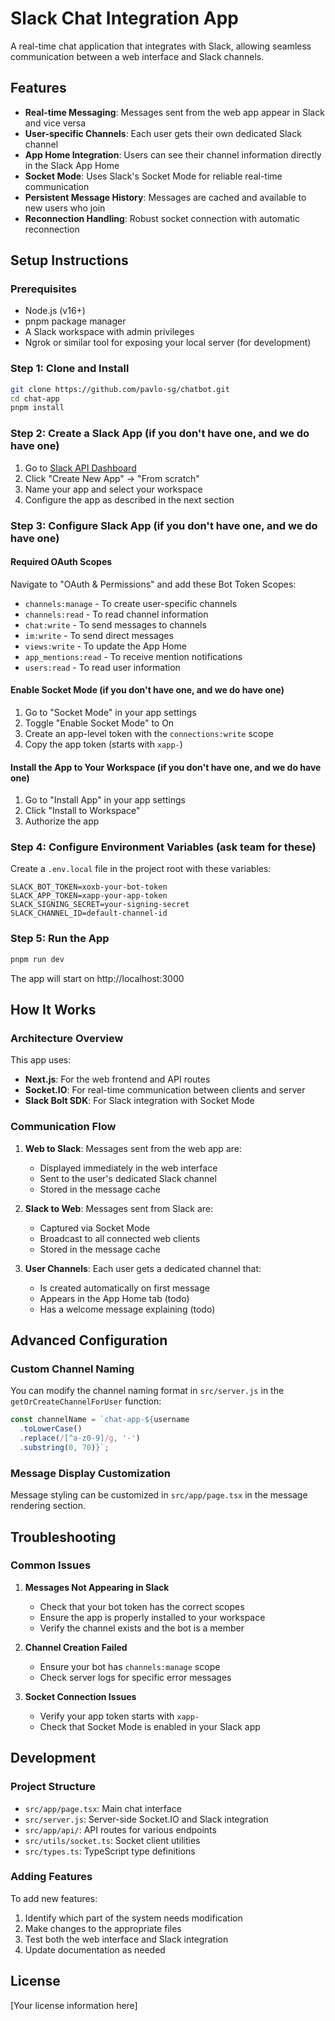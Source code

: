 # Slack Chat Integration App

A real-time chat application that integrates with Slack, allowing seamless communication between a
web interface and Slack channels.

## Features

- **Real-time Messaging**: Messages sent from the web app appear in Slack and vice versa
- **User-specific Channels**: Each user gets their own dedicated Slack channel
- **App Home Integration**: Users can see their channel information directly in the Slack App Home
- **Socket Mode**: Uses Slack's Socket Mode for reliable real-time communication
- **Persistent Message History**: Messages are cached and available to new users who join
- **Reconnection Handling**: Robust socket connection with automatic reconnection

## Setup Instructions

### Prerequisites

- Node.js (v16+)
- pnpm package manager
- A Slack workspace with admin privileges
- Ngrok or similar tool for exposing your local server (for development)

### Step 1: Clone and Install

```bash
git clone https://github.com/pavlo-sg/chatbot.git
cd chat-app
pnpm install
```

### Step 2: Create a Slack App (if you don't have one, and we do have one)

1. Go to [Slack API Dashboard](https://api.slack.com/apps)
2. Click "Create New App" → "From scratch"
3. Name your app and select your workspace
4. Configure the app as described in the next section

### Step 3: Configure Slack App (if you don't have one, and we do have one)

#### Required OAuth Scopes

Navigate to "OAuth & Permissions" and add these Bot Token Scopes:

- `channels:manage` - To create user-specific channels
- `channels:read` - To read channel information
- `chat:write` - To send messages to channels
- `im:write` - To send direct messages
- `views:write` - To update the App Home
- `app_mentions:read` - To receive mention notifications
- `users:read` - To read user information

#### Enable Socket Mode (if you don't have one, and we do have one)

1. Go to "Socket Mode" in your app settings
2. Toggle "Enable Socket Mode" to On
3. Create an app-level token with the `connections:write` scope
4. Copy the app token (starts with `xapp-`)

#### Install the App to Your Workspace (if you don't have one, and we do have one)

1. Go to "Install App" in your app settings
2. Click "Install to Workspace"
3. Authorize the app

### Step 4: Configure Environment Variables (ask team for these)

Create a `.env.local` file in the project root with these variables:

```
SLACK_BOT_TOKEN=xoxb-your-bot-token
SLACK_APP_TOKEN=xapp-your-app-token
SLACK_SIGNING_SECRET=your-signing-secret
SLACK_CHANNEL_ID=default-channel-id
```

### Step 5: Run the App

```bash
pnpm run dev
```

The app will start on http://localhost:3000

## How It Works

### Architecture Overview

This app uses:

- **Next.js**: For the web frontend and API routes
- **Socket.IO**: For real-time communication between clients and server
- **Slack Bolt SDK**: For Slack integration with Socket Mode

### Communication Flow

1. **Web to Slack**: Messages sent from the web app are:

   - Displayed immediately in the web interface
   - Sent to the user's dedicated Slack channel
   - Stored in the message cache

2. **Slack to Web**: Messages sent from Slack are:

   - Captured via Socket Mode
   - Broadcast to all connected web clients
   - Stored in the message cache

3. **User Channels**: Each user gets a dedicated channel that:
   - Is created automatically on first message
   - Appears in the App Home tab (todo)
   - Has a welcome message explaining (todo)

## Advanced Configuration

### Custom Channel Naming

You can modify the channel naming format in `src/server.js` in the `getOrCreateChannelForUser`
function:

```javascript
const channelName = `chat-app-${username
  .toLowerCase()
  .replace(/[^a-z0-9]/g, '-')
  .substring(0, 70)}`;
```

### Message Display Customization

Message styling can be customized in `src/app/page.tsx` in the message rendering section.

## Troubleshooting

### Common Issues

1. **Messages Not Appearing in Slack**

   - Check that your bot token has the correct scopes
   - Ensure the app is properly installed to your workspace
   - Verify the channel exists and the bot is a member

2. **Channel Creation Failed**

   - Ensure your bot has `channels:manage` scope
   - Check server logs for specific error messages

3. **Socket Connection Issues**
   - Verify your app token starts with `xapp-`
   - Check that Socket Mode is enabled in your Slack app

## Development

### Project Structure

- `src/app/page.tsx`: Main chat interface
- `src/server.js`: Server-side Socket.IO and Slack integration
- `src/app/api/`: API routes for various endpoints
- `src/utils/socket.ts`: Socket client utilities
- `src/types.ts`: TypeScript type definitions

### Adding Features

To add new features:

1. Identify which part of the system needs modification
2. Make changes to the appropriate files
3. Test both the web interface and Slack integration
4. Update documentation as needed

## License

[Your license information here]
